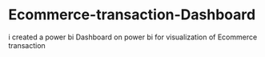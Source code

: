 # Ecommerce-transaction-Dashboard
i created a power bi Dashboard  on power bi  for visualization of Ecommerce transaction
